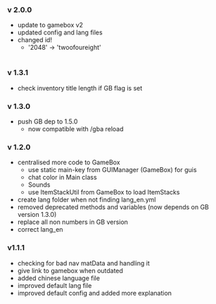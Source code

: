 
### v 2.0.0
- update to gamebox v2
- updated config and lang files
- changed id!
  - '2048' -> 'twoofoureight'
#

### v 1.3.1
- check inventory title length if GB flag is set

### v 1.3.0
- push GB dep to 1.5.0
  - now compatible with /gba reload

### v 1.2.0
- centralised more code to GameBox
  - use static main-key from GUIManager (GameBox) for guis
  - chat color in Main class
  - Sounds
  - use ItemStackUtil from GameBox to load ItemStacks
- create lang folder when not finding lang_en.yml
- removed deprecated methods and variables (now depends on GB version 1.3.0)
- replace all non numbers in GB version
- correct lang_en


### v1.1.1
- checking for bad nav matData and handling it
- give link to gamebox when outdated
- added chinese language file
- improved default lang file
- improved default config and added more explanation